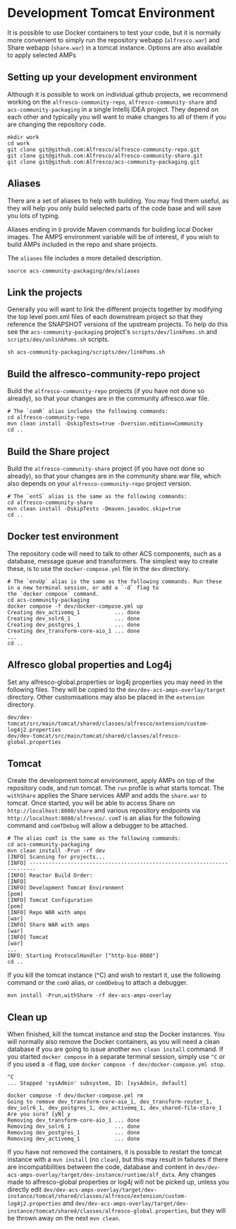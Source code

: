 # Development Tomcat Environment


It is possible to use Docker containers to test your code, but it is normally more convenient to simply run the
repository webapp (`alfresco.war`) and Share webapp (`share.war`) in a tomcat instance. Options are also available to
apply selected AMPs

## Setting up your development environment
Although it is possible to work on individual github projects, we recommend working on
the `alfresco-community-repo`, `alfresco-community-share` and `acs-community-packaging`
in a single Intellij IDEA project. They depend on each other and typically you 
will want to make changes to all of them if you are changing the repository code.

~~~
mkdir work
cd work
git clone git@github.com:Alfresco/alfresco-community-repo.git
git clone git@github.com:Alfresco/alfresco-community-share.git
git clone git@github.com:Alfresco/acs-community-packaging.git
~~~

## Aliases
There are a set of aliases to help with building. You may find them useful, as they will help you only build selected parts
of the code base and will save you lots of typing.

Aliases ending in `D` provide Maven commands for building local Docker images. The AMPS environment variable will be of
interest, if you wish to build AMPs included in the repo and share projects. 

The `aliases` file includes a more detailed description.
~~~
source acs-community-packaging/dev/aliases
~~~

## Link the projects
Generally you will want to link the different projects together by modifying the top level
pom.xml files of each downstream project so that they reference the SNAPSHOT versions of the
upstream projects. To help do this see the `acs-community-packaging` project's `scripts/dev/linkPoms.sh` and
`scripts/dev/unlinkPoms.sh` scripts.

~~~
sh acs-community-packaging/scripts/dev/linkPoms.sh
~~~

## Build the alfresco-community-repo project
Build the `alfresco-community-repo` projects (if you have not
done so already), so that your changes are in the community alfresco.war file.
~~~
# The `comR` alias includes the following commands:
cd alfresco-community-repo
mvn clean install -DskipTests=true -Dversion.edition=Community
cd ..
~~~

## Build the Share project
Build the `alfresco-community-share` project (if you have not done so already), so that your
changes are in the community share.war file, which also depends on your `alfresco-community-repo` project version.
~~~
# The `entS` alias is the same as the following commands:
cd alfresco-community-share
mvn clean install -DskipTests -Dmaven.javadoc.skip=true
cd ..
~~~

## Docker test environment
The repository code will need to talk to other ACS components, such as a database, message queue and transformers.
The simplest way to create these, is to use the `docker-compose.yml` file in the `dev` directory.
~~~
# The `envUp` alias is the same as the following commands. Run these in a new terminal session, or add a `-d` flag to
the `docker compose` command.
cd acs-community-packaging
docker compose -f dev/docker-compose.yml up
Creating dev_activemq_1           ... done
Creating dev_solr6_1              ... done
Creating dev_postgres_1           ... done
Creating dev_transform-core-aio_1 ... done
...
cd ..
~~~

## Alfresco global properties and Log4j
Set any alfresco-global.properties or log4j properties you may need in the following files. They will be copied
to the `dev/dev-acs-amps-overlay/target` directory. Other customisations may also be placed in the `extension` directory. 
~~~
dev/dev-tomcat/src/main/tomcat/shared/classes/alfresco/extension/custom-log4j2.properties
dev/dev-tomcat/src/main/tomcat/shared/classes/alfresco-global.properties
~~~

## Tomcat
Create the development tomcat environment, apply AMPs on top of the repository code, and
run tomcat. The `run` profile is what starts tomcat. The `withShare` applies
the Share services AMP and adds the `share.war` to tomcat. 
Once started, you will be able to access Share on `http://localhost:8080/share` and various repository
endpoints via `http://localhost:8080/alfresco/`. `comT` is an alias for the
following command and `comTDebug` will allow a debugger to be attached.
~~~
# The alias comT is the same as the following commands:
cd acs-community-packaging
mvn clean install -Prun -rf dev
[INFO] Scanning for projects...
[INFO] ------------------------------------------------------------------------
[INFO] Reactor Build Order:
[INFO] 
[INFO] Development Tomcat Environment                                     [pom]
[INFO] Tomcat Configuration                                               [pom]
[INFO] Repo WAR with amps                                                 [war]
[INFO] Share WAR with amps                                                [war]
[INFO] Tomcat                                                             [war]
...
INFO: Starting ProtocolHandler ["http-bio-8080"]
cd ..
~~~

If you kill the tomcat instance (^C) and wish to restart it, use the following command
or the `comO` alias, or `comODebug` to attach a debugger.
~~~
mvn install -Prun,withShare -rf dev-acs-amps-overlay
~~~


## Clean up
When finished, kill the tomcat instance and stop the Docker instances. You will normally also
remove the Docker containers, as you will need a clean database if you are going to issue
another `mvn clean install` command. If you started `docker compose` in a separate terminal session,
simply use `^C` or if you used a `-d` flag, use `docker compose -f dev/docker-compose.yml stop`.
~~~
^C
... Stopped 'sysAdmin' subsystem, ID: [sysAdmin, default]

docker compose -f dev/docker-compose.yml rm
Going to remove dev_transform-core-aio_1, dev_transform-router_1, dev_solr6_1, dev_postgres_1, dev_activemq_1, dev_shared-file-store_1
Are you sure? [yN] y
Removing dev_transform-core-aio_1 ... done
Removing dev_solr6_1              ... done
Removing dev_postgres_1           ... done
Removing dev_activemq_1           ... done
~~~

If you have not removed the containers, it is possible to restart the tomcat instance with
a `mvn install` (no `clean`), but this may result in failures if there are incompatibilities
between the code, database and content in `dev/dev-acs-amps-overlay/target/dev-instance/runtime/alf_data`.
Any changes made to alfresco-global properties or log4j will not be picked up, unless you
directly edit `dev/dev-acs-amps-overlay/target/dev-instance/tomcat/shared/classes/alfresco/extension/custom-log4j2.properties`
and `dev/dev-acs-amps-overlay/target/dev-instance/tomcat/shared/classes/alfresco-global.properties`, but they will be thrown away
on the next `mvn clean`.
